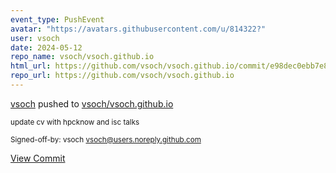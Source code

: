 ```yaml
---
event_type: PushEvent
avatar: "https://avatars.githubusercontent.com/u/814322?"
user: vsoch
date: 2024-05-12
repo_name: vsoch/vsoch.github.io
html_url: https://github.com/vsoch/vsoch.github.io/commit/e98dec0ebb7e85831eaa6cdcb594c3ee6874b82b
repo_url: https://github.com/vsoch/vsoch.github.io
---
```


<a href='https://github.com/vsoch' target='_blank'>vsoch</a> pushed to <a href='https://github.com/vsoch/vsoch.github.io' target='_blank'>vsoch/vsoch.github.io</a>

<small>update cv with hpcknow and isc talks

Signed-off-by: vsoch <vsoch@users.noreply.github.com></small>

<a href='https://github.com/vsoch/vsoch.github.io/commit/e98dec0ebb7e85831eaa6cdcb594c3ee6874b82b' target='_blank'>View Commit</a>